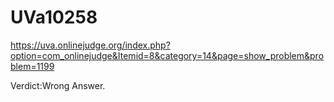 # UVa10258
https://uva.onlinejudge.org/index.php?option=com_onlinejudge&Itemid=8&category=14&page=show_problem&problem=1199

Verdict:Wrong Answer.

